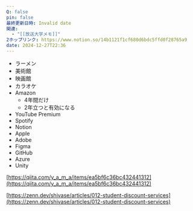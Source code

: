 ```yaml
---
Q: false
pin: false
最終更新日時: Invalid date
関連:
  - "[[放送大学メモ]]"
2ホップリンク: https://www.notion.so/14b1121f1cf680d6bdc5ffd0f28765a9
date: 2024-12-27T22:36
---
```

  

  

- ラーメン
- 美術館
- 映画館
- カラオケ
- Amazon
    - 4年間だけ
    - 2年立つと有効になる
- YouTube Premium
- Spotify
- Notion
- Apple
- Adobe
- Figma
- GitHub
- Azure
- Unity

  

  

[https://qiita.com/y_a_m_a/items/ea5bf6c36bc432441312](https://qiita.com/y_a_m_a/items/ea5bf6c36bc432441312)

[https://zenn.dev/shivase/articles/012-student-discount-services](https://zenn.dev/shivase/articles/012-student-discount-services)